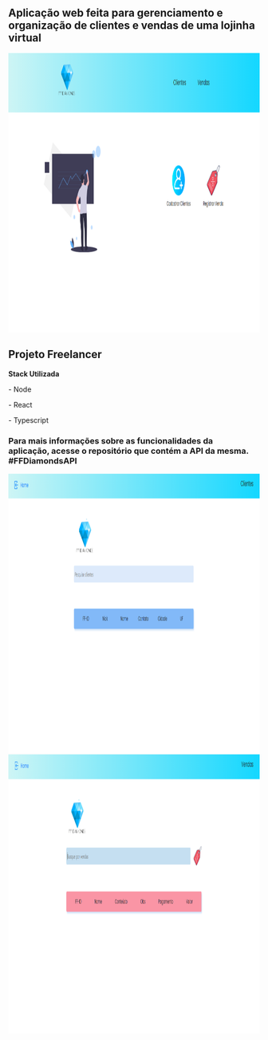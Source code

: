 <h2>Aplicação web feita para gerenciamento e <br>organização de clientes e vendas de uma lojinha virtual</h2>

<img src = 'src/assets/homeDiamonds.png' width = '1080px' height = '560px' />

<h2>Projeto Freelancer</h2>

<strong>Stack Utilizada</strong>

<p>- Node</p>
<p>- React</p>
<p>- Typescript</p>

<h3>Para mais informações sobre as funcionalidades da <br>aplicação, acesse o repositório que contém a API da mesma. #FFDiamondsAPI</h3>

<img src = 'src/assets/clientsdiamonds.png' width = '1080px' height = '560px' />

<img src = 'src/assets/salesdiamonds.png' width = '1080px' height = '560px' />
